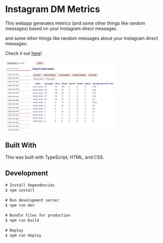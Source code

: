 # Instagram DM Metrics
This webapp generates metrics (and some other things like random messages) based on your Instagram direct messages.

and some other things like random messages about your Instagram direct messages.

Check it out [here](https://jenetic.github.io/instagram-dm-analyzer/)!

<img src="screenshot.png" width="70%"> 

## Built With
This was built with TypeScript, HTML, and CSS.

## Development
```shell
# Install dependencies
$ npm install

# Run development server
$ npm run dev

# Bundle files for production
$ npm run build

# Deploy
$ npm run deploy
```
